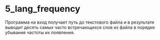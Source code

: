 ﻿# 5_lang_frequency

Программа на вход получает путь до текстового файла и в результате выводит десять самых часто встречающихся слов из файла в порядке убывания частоты их появления.
